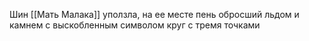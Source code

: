 Шин
[[Мать Малака]] уползла, на ее месте  пень обросший льдом и камнем с выскобленным символом круг с тремя точками